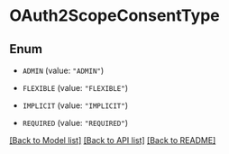 # OAuth2ScopeConsentType

## Enum


* `ADMIN` (value: `"ADMIN"`)

* `FLEXIBLE` (value: `"FLEXIBLE"`)

* `IMPLICIT` (value: `"IMPLICIT"`)

* `REQUIRED` (value: `"REQUIRED"`)


[[Back to Model list]](../README.md#documentation-for-models) [[Back to API list]](../README.md#documentation-for-api-endpoints) [[Back to README]](../README.md)


